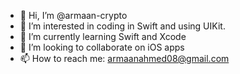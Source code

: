 - 👋 Hi, I’m @armaan-crypto
- 👀 I’m interested in coding in Swift and using UIKit.
- 🌱 I’m currently learning Swift and Xcode
- 💞️ I’m looking to collaborate on iOS apps
- 📫 How to reach me: armaanahmed08@gmail.com

<!---
armaan-crypto/armaan-crypto is a ✨ special ✨ repository because its `README.md` (this file) appears on your GitHub profile.
You can click the Preview link to take a look at your changes.
--->
